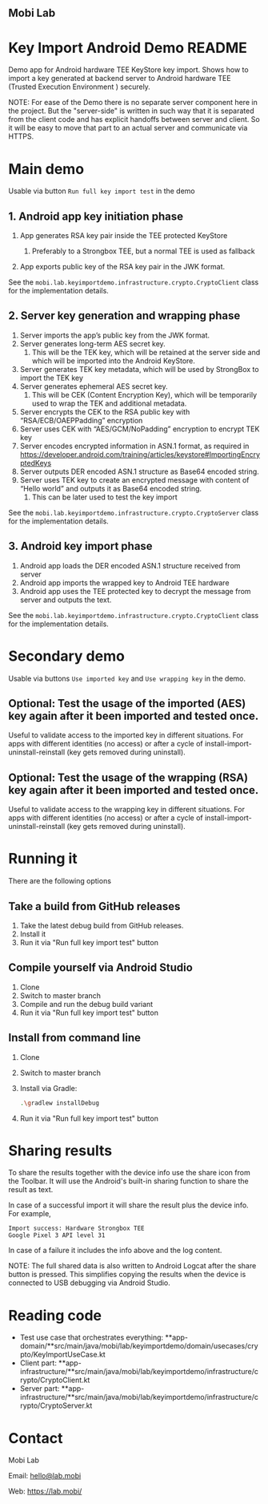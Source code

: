 ## Mobi Lab

# Key Import Android Demo README

Demo app for Android hardware TEE KeyStore key import. Shows how to import a key generated at backend server to Android hardware TEE (Trusted Execution Environment ) securely.

NOTE: For ease of the Demo there is no separate server component here in the project. But the "server-side" is written in such way that it is separated from the client code and has explicit handoffs between server and client. So it will be easy to move that part to an actual server and communicate via HTTPS.

# Main demo

Usable via button `Run full key import test` in the demo

## 1. Android app key initiation phase

1. App generates RSA key pair inside the TEE protected KeyStore
   1. Preferably to a Strongbox TEE, but a normal TEE is used as fallback

2. App exports public key of the RSA key pair in the JWK format.

See the `mobi.lab.keyimportdemo.infrastructure.crypto.CryptoClient` class for the implementation details.

## 2. Server key generation and wrapping phase

1. Server imports the app’s public key from the JWK format. 
2. Server generates long-term AES secret key. 
   1. This will be the TEK key, which will be retained at the server side and which will be imported into the Android KeyStore.
3. Server generates TEK key metadata, which will be used by StrongBox to import the TEK key
4. Server generates ephemeral AES secret key. 
   1. This will be CEK (Content Encryption Key), which will be temporarily used to wrap the TEK and additional metadata. 
5. Server encrypts the CEK to the RSA public key with “RSA/ECB/OAEPPadding” encryption
6. Server uses CEK with “AES/GCM/NoPadding” encryption to encrypt TEK key
7. Server encodes encrypted information in ASN.1 format, as required in https://developer.android.com/training/articles/keystore#ImportingEncryptedKeys
8. Server outputs DER encoded ASN.1 structure as Base64 encoded string. 
9. Server uses TEK key to create an encrypted message with content of “Hello world” and outputs it as Base64 encoded string. 
   1. This can be later used to test the key import


See the `mobi.lab.keyimportdemo.infrastructure.crypto.CryptoServer` class for the implementation details.

## 3. Android key import phase

1. Android app loads the DER encoded ASN.1 structure received from server
2. Android app imports the wrapped key to Android TEE hardware
3. Android app uses the TEE protected key to decrypt the message from server and outputs the text. 

See the `mobi.lab.keyimportdemo.infrastructure.crypto.CryptoClient` class for the implementation details.

# Secondary demo

Usable via buttons `Use imported key` and `Use wrapping key` in the demo.

## Optional: Test the usage of the imported (AES) key again after it been imported and tested once.

Useful to validate access to the imported key in different situations. For apps with different identities (no access) or after a cycle of install-import-uninstall-reinstall (key gets removed during uninstall).

## Optional: Test the usage of the wrapping (RSA) key again after it been imported and tested once.

Useful to validate access to the wrapping key in different situations. For apps with different identities (no access) or after a cycle of install-import-uninstall-reinstall (key gets removed during uninstall).

# Running it

There are the following options

## Take a build from GitHub releases

1. Take the latest debug build from GitHub releases.
2. Install it
3. Run it via "Run full key import test" button

## Compile yourself via Android Studio

1. Clone
2. Switch to master branch
3. Compile and run the debug build variant
4. Run it via "Run full key import test" button

## Install from command line

1. Clone

2. Switch to master branch

3. Install via Gradle:

   ```bash
   .\gradlew installDebug
   ```

4. Run it via "Run full key import test" button

# Sharing results

To share the results together with the device info use the share icon from the Toolbar. It will use the Android's built-in sharing function to share the result as text.

In case of a successful import it will share the result plus the device info. For example,

```
Import success: Hardware Strongbox TEE
Google Pixel 3 API level 31 
```

In case of a failure it includes the info above and the log content.

NOTE: The full shared data is also written to Android Logcat after the share button is pressed. This simplifies copying the results when the device is connected to USB debugging via Android Studio.

# Reading code

- Test use case that orchestrates everything: **app-domain/**src/main/java/mobi/lab/keyimportdemo/domain/usecases/crypto/KeyImportUseCase.kt
- Client part: **app-infrastructure/**src/main/java/mobi/lab/keyimportdemo/infrastructure/crypto/CryptoClient.kt
- Server part: **app-infrastructure/**src/main/java/mobi/lab/keyimportdemo/infrastructure/crypto/CryptoServer.kt

# Contact

Mobi Lab

Email: hello@lab.mobi

Web: https://lab.mobi/
